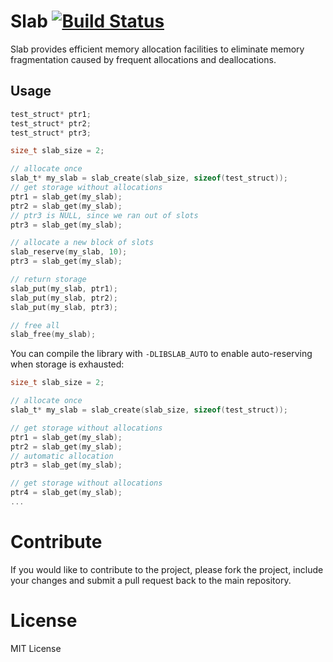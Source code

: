 # Slab [![Build Status](https://travis-ci.org/ernestrc/slab.svg)](https://travis-ci.org/ernestrc/slab)

Slab provides efficient memory allocation facilities to eliminate memory fragmentation caused by frequent allocations and deallocations.

## Usage
```c
test_struct* ptr1;
test_struct* ptr2;
test_struct* ptr3;

size_t slab_size = 2;

// allocate once
slab_t* my_slab = slab_create(slab_size, sizeof(test_struct));
// get storage without allocations
ptr1 = slab_get(my_slab);
ptr2 = slab_get(my_slab);
// ptr3 is NULL, since we ran out of slots
ptr3 = slab_get(my_slab);

// allocate a new block of slots
slab_reserve(my_slab, 10);
ptr3 = slab_get(my_slab);

// return storage
slab_put(my_slab, ptr1);
slab_put(my_slab, ptr2);
slab_put(my_slab, ptr3);

// free all
slab_free(my_slab);
```

You can compile the library with `-DLIBSLAB_AUTO` to enable auto-reserving when storage is exhausted:

```c
size_t slab_size = 2;

// allocate once
slab_t* my_slab = slab_create(slab_size, sizeof(test_struct));

// get storage without allocations
ptr1 = slab_get(my_slab);
ptr2 = slab_get(my_slab);
// automatic allocation
ptr3 = slab_get(my_slab);

// get storage without allocations
ptr4 = slab_get(my_slab);
...
```

# Contribute
If you would like to contribute to the project, please fork the project, include your changes and submit a pull request back to the main repository.

# License
MIT License
